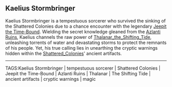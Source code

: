 ## Kaelius Stormbringer

Kaelius Stormbringer is a tempestuous sorcerer who survived the sinking of the Shattered Colonies due to a chance encounter with the legendary [Jeepit the Time-Bound](../People/Jeepit_Time-Bound.md). Wielding the secret knowledge gleaned from the [Azlanti Ruins](../Places/Azlanti_Ruins.md), Kaelius channels the raw power of [Thalanar_the_Shifting_Tide](../Gods/Thalanar_the_Shifting_Tide.md), unleashing torrents of water and devastating storms to protect the remnants of his people. Yet, his true calling lies in unearthing the cryptic warnings hidden within the [Shattered_Colonies](../Places/Shattered_Colonies.md)' ancient artifacts.



---

TAGS:Kaelius Stormbringer | tempestuous sorcerer | Shattered Colonies | Jeepit the Time-Bound | Azlanti Ruins | Thalanar | The Shifting Tide | ancient artifacts | cryptic warnings | magic
